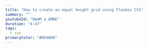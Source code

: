 ```yaml
---
title: "How to create an equal height grid using Flexbox CSS"
summary: ""
youtubeId: "OmmM_a_AMNE"
duration: "4:47"
tags:
  - css
primaryColor: "#DD4B00"
---
```

